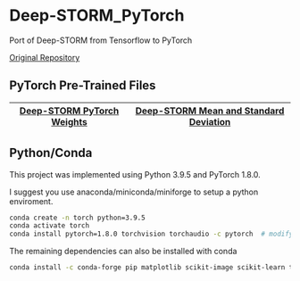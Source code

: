 # Deep-STORM_PyTorch
Port of Deep-STORM from Tensorflow to PyTorch

[Original Repository](https://github.com/EliasNehme/Deep-STORM)

## PyTorch Pre-Trained Files

| [Deep-STORM PyTorch Weights](https://drive.google.com/file/d/12LzHf2NC9vuhq3mYALGHyI7-glW0Nfoy/view?usp=sharing) | [Deep-STORM Mean and Standard Deviation](https://drive.google.com/file/d/1GDG8_-qbKdTpMltz03jzmH8FMJ7ZgD9L/view?usp=sharing) |
| --- | --- |

## Python/Conda
This project was implemented using Python 3.9.5 and PyTorch 1.8.0.

I suggest you use anaconda/miniconda/miniforge to setup a python enviroment.

```sh
conda create -n torch python=3.9.5 
conda activate torch
conda install pytorch=1.8.0 torchvision torchaudio -c pytorch  # modify based on GPU requirements
```

The remaining dependencies can also be installed with conda
```sh
conda install -c conda-forge pip matplotlib scikit-image scikit-learn tqdm h5py scipy numpy
```
